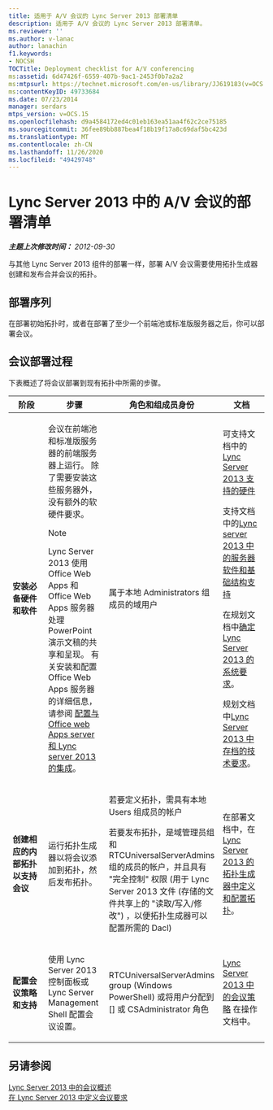 ```yaml
---
title: 适用于 A/V 会议的 Lync Server 2013 部署清单
description: 适用于 A/V 会议的 Lync Server 2013 部署清单。
ms.reviewer: ''
ms.author: v-lanac
author: lanachin
f1.keywords:
- NOCSH
TOCTitle: Deployment checklist for A/V conferencing
ms:assetid: 6d47426f-6559-407b-9ac1-2453f0b7a2a2
ms:mtpsurl: https://technet.microsoft.com/en-us/library/JJ619183(v=OCS.15)
ms:contentKeyID: 49733684
ms.date: 07/23/2014
manager: serdars
mtps_version: v=OCS.15
ms.openlocfilehash: d9a4584172ed4c01eb163ea51aa4f62c2ce75185
ms.sourcegitcommit: 36fee89bb887bea4f18b19f17a8c69daf5bc423d
ms.translationtype: MT
ms.contentlocale: zh-CN
ms.lasthandoff: 11/26/2020
ms.locfileid: "49429748"
---
```

# <a name="deployment-checklist-for-av-conferencing-in-lync-server-2013"></a>Lync Server 2013 中的 A/V 会议的部署清单

<div data-xmlns="http://www.w3.org/1999/xhtml">

<div class="topic" data-xmlns="http://www.w3.org/1999/xhtml" data-msxsl="urn:schemas-microsoft-com:xslt" data-cs="https://msdn.microsoft.com/">

<div data-asp="https://msdn2.microsoft.com/asp">



</div>

<div id="mainSection">

<div id="mainBody">

<span> </span>

_**主题上次修改时间：** 2012-09-30_

与其他 Lync Server 2013 组件的部署一样，部署 A/V 会议需要使用拓扑生成器创建和发布合并会议的拓扑。

<div>

## <a name="deployment-sequence"></a>部署序列

在部署初始拓扑时，或者在部署了至少一个前端池或标准版服务器之后，你可以部署会议。

</div>

<div>

## <a name="conferencing-deployment-process"></a>会议部署过程

下表概述了将会议部署到现有拓扑中所需的步骤。


<table>
<colgroup>
<col style="width: 25%" />
<col style="width: 25%" />
<col style="width: 25%" />
<col style="width: 25%" />
</colgroup>
<thead>
<tr class="header">
<th>阶段</th>
<th>步骤</th>
<th>角色和组成员身份</th>
<th>文档</th>
</tr>
</thead>
<tbody>
<tr class="odd">
<td><p><strong>安装必备硬件和软件</strong></p></td>
<td><p>会议在前端池和标准版服务器的前端服务器上运行。 除了需要安装这些服务器外，没有额外的软硬件要求。</p>
<div>

> [!NOTE]  
> Lync Server 2013 使用 Office Web Apps 和 Office Web Apps 服务器处理 PowerPoint 演示文稿的共享和呈现。 有关安装和配置 Office Web Apps 服务器的详细信息，请参阅 <A href="lync-server-2013-enabling-office-web-apps-server-and-lync-server-2013.md">配置与 Office web Apps server 和 Lync server 2013 的集成</A>。


</div></td>
<td><p>属于本地 Administrators 组成员的域用户</p></td>
<td><p>可支持文档中的<a href="lync-server-2013-supported-hardware.md">Lync Server 2013 支持的硬件</a></p>
<p>支持文档中的<a href="lync-server-2013-server-software-and-infrastructure-support.md">Lync server 2013 中的服务器软件和基础结构支持</a></p>
<p>在规划文档中<a href="lync-server-2013-determining-your-system-requirements.md">确定 Lync Server 2013 的系统要求</a>。</p>
<p>规划文档中<a href="lync-server-2013-technical-requirements-for-archiving.md">Lync Server 2013 中存档的技术要求</a>。</p></td>
</tr>
<tr class="even">
<td><p><strong>创建相应的内部拓扑以支持会议</strong></p></td>
<td><p>运行拓扑生成器以将会议添加到拓扑，然后发布拓扑。</p></td>
<td><p>若要定义拓扑，需具有本地 Users 组成员的帐户</p>
<p>若要发布拓扑，是域管理员组和 RTCUniversalServerAdmins 组的成员的帐户，并且具有 "完全控制" 权限 (用于 Lync Server 2013 文件 (存储的文件共享上的 "读取/写入/修改") ，以便拓扑生成器可以配置所需的 Dacl) </p></td>
<td><p>在部署文档中，在<a href="lync-server-2013-define-and-configure-a-topology-in-topology-builder.md">Lync Server 2013 的拓扑生成器中定义和配置拓扑</a>。</p></td>
</tr>
<tr class="odd">
<td><p><strong>配置会议策略和支持</strong></p></td>
<td><p>使用 Lync Server 2013 控制面板或 Lync Server Management Shell 配置会议设置。</p></td>
<td><p>RTCUniversalServerAdmins group (Windows PowerShell) 或将用户分配到 [] 或 CSAdministrator 角色</p></td>
<td><p><a href="lync-server-2013-conferencing-policies.md">Lync Server 2013 中的会议策略</a> 在操作文档中。</p></td>
</tr>
</tbody>
</table>


</div>

<div>

## <a name="see-also"></a>另请参阅


[Lync Server 2013 中的会议概述](lync-server-2013-overview-of-conferencing.md)  
[在 Lync Server 2013 中定义会议要求](lync-server-2013-defining-your-requirements-for-conferencing.md)  
  

</div>

</div>

<span> </span>

</div>

</div>

</div>

